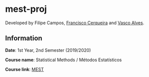 # mest-proj

Developed by Filipe Campos, [Francisco Cerqueira](https://github.com/xico2001pt) and [Vasco Alves](https://github.com/Vasco52).

## Information
**Date**: 1st Year, 2nd Semester (2019/2020)

**Course name**: Statistical Methods / Métodos Estatísticos

**Course link**: [MEST](https://sigarra.up.pt/feup/en/UCURR_GERAL.FICHA_UC_VIEW?pv_ocorrencia_id=436432)

